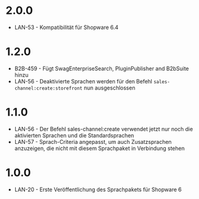 # 2.0.0
- LAN-53 - Kompatibilität für Shopware 6.4

# 1.2.0
- B2B-459 - Fügt SwagEnterpriseSearch, PluginPublisher and B2bSuite hinzu
- LAN-56 - Deaktivierte Sprachen werden für den Befehl `sales-channel:create:storefront` nun ausgeschlossen

# 1.1.0
- LAN-56 - Der Befehl sales-channel:create verwendet jetzt nur noch die aktivierten Sprachen und die Standardsprachen
- LAN-57 - Sprach-Criteria angepasst, um auch Zusatzsprachen anzuzeigen, die nicht mit diesem Sprachpaket in Verbindung stehen

# 1.0.0
- LAN-20 - Erste Veröffentlichung des Sprachpakets für Shopware 6
